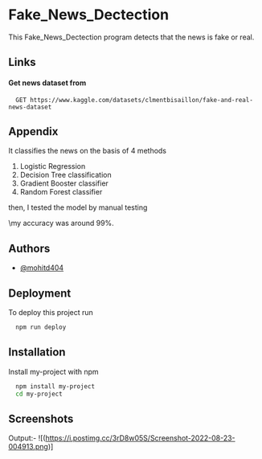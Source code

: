 
# Fake_News_Dectection

This Fake_News_Dectection program detects that the news is fake or real.


## Links

#### Get news dataset from 

```http
  GET https://www.kaggle.com/datasets/clmentbisaillon/fake-and-real-news-dataset
```



## Appendix

It classifies the news on the basis of 4 methods

1. Logistic Regression 
2. Decision Tree classification
3. Gradient Booster classifier
4. Random Forest classifier
 
 then, I tested the model by manual testing
 
 \my accuracy was around 99%.
 

## Authors

- [@mohitd404](https://github.com/mohitd404)


## Deployment

To deploy this project run

```bash
  npm run deploy
```


## Installation

Install my-project with npm

```bash
  npm install my-project
  cd my-project
```
    
## Screenshots
Output:-
![(https://i.postimg.cc/3rD8w05S/Screenshot-2022-08-23-004913.png)]
 

